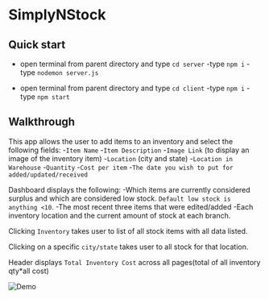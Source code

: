 # SimplyNStock

## Quick start

- open terminal from parent directory and type `cd server`
    -type `npm i`
    -type `nodemon server.js`

- open terminal from parent directory and type `cd client`
    -type `npm i`
    -type `npm start`


## Walkthrough

This app allows the user to add items to an inventory and select the following fields:
    -`Item Name`
    -`Item Description`
    -`Image Link` (to display an image of the inventory item)
    -`Location` (city and state)
    -`Location in Warehouse`
    -`Quantity`
    -`Cost per item`
    -`The date you wish to put for added/updated/received`

Dashboard displays the following: 
     -Which items are currently considered surplus and which are considered low stock. `Default low stock is anything <10`.
    -The most recent three items that were edited/added
    -Each inventory location and the current amount of stock at each branch.

Clicking `Inventory` takes user to list of all stock items with all data listed.

Clicking on a specific `city/state` takes user to all stock for that location.

Header displays `Total Inventory Cost` across all pages(total of all inventory qty*all cost)

![Demo](https://user-images.githubusercontent.com/69319302/132560180-b7d48a71-3a40-4946-ac39-8104f84fe7e5.gif)
